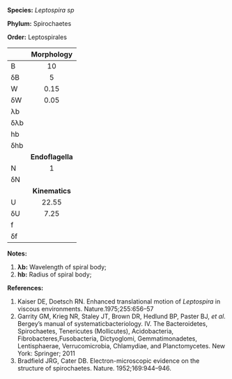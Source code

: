 **Species:** *Leptospira sp*

**Phylum:** Spirochaetes

**Order:** Leptospirales

|     | **Morphology** |
|:--- | :------------: |
| B   | 10 |
| δB  | 5 |
| W   | 0.15 |
| δW  | 0.05 |
| λb  |  |
| δλb |  |
| hb  |  |
| δhb |  |
|     | **Endoflagella** |
| N   | 1 |
| δN  |  |
|     | **Kinematics** |
| U   | 22.55 |
| δU  | 7.25 |
| f   |  |
| δf  |  |

**Notes:**

1. **λb:** Wavelength of spiral body;
1. **hb:** Radius of spiral body;

**References:**

1. Kaiser DE, Doetsch RN.  Enhanced translational motion of *Leptospira* in viscous environments.  Nature.1975;255:656–57
1. Garrity GM, Krieg NR, Staley JT, Brown DR, Hedlund BP, Paster BJ, *et al*.  Bergey’s manual of systematicbacteriology. IV. The Bacteroidetes, Spirochaetes, Tenericutes (Mollicutes), Acidobacteria, Fibrobacteres,Fusobacteria, Dictyoglomi, Gemmatimonadetes, Lentisphaerae, Verrucomicrobia, Chlamydiae, and Planctomycetes. New York:  Springer; 2011
1. Bradfield JRG, Cater DB. Electron-microscopic evidence on the structure of spirochaetes. Nature. 1952;169:944–946.
